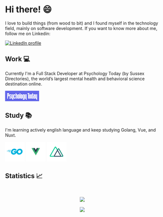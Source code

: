 # Hi there! :smile:

I love to build things (from wood to bit) and I found myself in the technology field, mainly on software development. If you want to know more about me, follow me on Linkedin:

[![LinkedIn profile](https://img.shields.io/badge/LinkedIn-0077B5?style=for-the-badge&logo=linkedin&logoColor=white)](https://www.linkedin.com/in/eduardocauasantos/)

## Work :computer:

Currently I'm a Full Stack Developer at Psychology Today (by Sussex Directories), the world’s largest mental health and behavioral science destination online.

[![Psychology Today](./assets/psychology-logo.png)](https://www.psychologytoday.com/)

## Study :books:
I'm learning actively english language and keep studying Golang, Vue, and Nuxt.

[![GoLang](./assets/go-logo.png)](https://go.dev/)
[![Vue.js](./assets/vue-logo.png)](https://nuxtjs.org/)
[![Nuxt.js](./assets/nuxt-logo.png)](https://vuejs.org/)

## Statistics :chart_with_upwards_trend:
<br>
<p align="center">
  <img src="https://github-readme-stats.vercel.app/api?username=eduardo-caua&title_color=00d93b&bg_color=000&icon_color=00d93b&text_color=c9c9c9&show_icons=true&include_all_commits=true&count_private=true?date=12-18-22"/>
</p>

<p align="center">
  <img src="https://github-readme-stats.vercel.app/api/top-langs/?username=eduardo-caua&layout=compact&title_color=00d93b&bg_color=000&icon_color=00d93b&text_color=c9c9c9&show_icons=true&include_all_commits=true&count_private=true?date=12-18-22"/>
</p>
